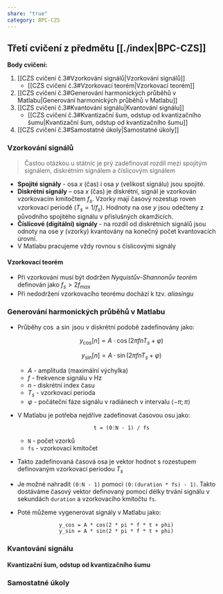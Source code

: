 ```yaml
---
share: "true"
category: BPC-CZS
---
```


## Třetí cvičení z předmětu [[./index|BPC-CZS]]

**Body cvičení:**
1. [[CZS cvičení č.3#Vzorkování signálů|Vzorkování signálů]]
	- [[CZS cvičení č.3#Vzorkovací teorém|Vzorkovací teorém]]
2. [[CZS cvičení č.3#Generování harmonických průběhů v Matlabu|Generování harmonických průběhů v Matlabu]]
3. [[CZS cvičení č.3#Kvantování signálu|Kvantování signálu]]
	- [[CZS cvičení č.3#Kvantizační šum, odstup od kvantizačního šumu|Kvantizační šum, odstup od kvantizačního šumu]]
4. [[CZS cvičení č.3#Samostatné úkoly|Samostatné úkoly]]

### Vzorkování signálů

> Častou otázkou u státnic je prý zadefinovat rozdíl mezi spojitým signálem, diskrétním signálem a číslicovým signálem

- **Spojité signály** - osa $x$ (čas) i osa $y$ (velikost signálu) jsou spojité.
- **Diskrétní signály** – osa $x$ (čas) je diskrétní, signál je vzorkován vzorkovacím kmitočtem $f_s$. Vzorky mají časový rozestup roven vzorkovací periodě ($T_s = 1 / f_s$). Hodnoty na ose $y$ jsou odečteny z původního spojitého signálu v příslušných okamžicích.
- **Číslicové (digitální) signály** - na rozdíl od diskrétních signálů jsou odnoty na ose $y$ (vzorky) kvantovány na konečný počet kvantovacích úrovní.
- V Matlabu pracujeme vždy rovnou s číslicovými signály

#### Vzorkovací teorém

- Při vzorkování musí být dodržen *Nyquistův-Shannonův teorém* definován jako $f_s > 2f_{max}$
- Při nedodržení vzorkovacího teorému dochází k tzv. *aliasingu*

### Generování harmonických průběhů v Matlabu

- Průběhy $\cos$ a $\sin$ jsou v diskrétní podobě zadefinovány jako:

	$$y_{\cos} [n] = A \cdot \cos (2 \pi f n T_s + \varphi)$$
	
	$$y_{\sin} [n] = A \cdot \sin (2 \pi f n T_s + \varphi)$$
	
	- $A$ - amplituda (maximální výchylka)
	- $f$ - frekvence signálu v Hz
	- $n$ - diskrétní index času
	- $T_s$ - vzorkovací perioda
	- $\varphi$ - počáteční fáze signálu v radiánech v intervalu $\langle - \pi ; \pi \rangle$
- V Matlabu je potřeba nejdříve zadefinovat časovou osu jako:

	<center><pre><code >t = (0:N - 1) / fs</code></pre></center>
	
	- `N` - počet vzorků
	- `fs` - vzorkovací kmitočet
- Takto zadefinovaná časová osa je vektor hodnot s rozestupem definovaným vzorkovací periodou $T_s$
- Je možné nahradit `(0:N - 1)` pomocí `(0:(duration * fs) - 1)`. Takto dostáváme časový vektor definovaný pomocí délky trvání signálu v sekundách `duration` a vzorkovacího kmitočtu `fs`.
- Poté můžeme vygenerovat signály v Matlabu jako:
<center><pre><code >y_cos = A * cos(2 * pi * f * t + phi)
y_sin = A * sin(2 * pi * f * t + phi)</code></pre></center>


### Kvantování signálu



#### Kvantizační šum, odstup od kvantizačního šumu



### Samostatné úkoly